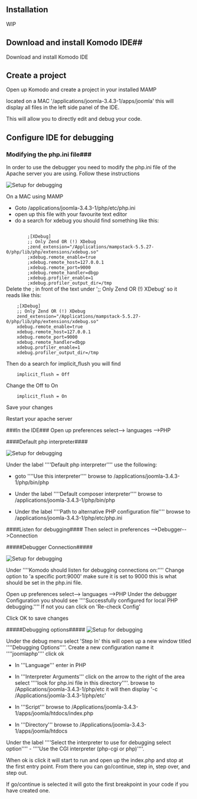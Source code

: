 ## Installation ##
WIP

## Download and install Komodo IDE##

Download and install Komodo IDE

## Create a project ##

Open up Komodo and create a project in your installed MAMP

located on a MAC '/applications/joomla-3.4.3-1/apps/joomla' this will display all files in the left side panel of the IDE.

This will allow you to directly edit and debug your code.

## Configure IDE for debugging ##

### Modifying the php.ini file###

In order to use the debugger you need to modify the php.ini file of the Apache server you are using.
Follow these instructions

![Setup for debugging](https://github.com/pacav69/komodo-ext-docs/img/komododebbugingsetup.png)

On a MAC using MAMP
* Goto /applications/joomla-3.4.3-1/php/etc/php.ini
* open up this file with your favourite text editor
* do a search for xdebug you should find something like this:
<code>
        ;[XDebug]
        ;; Only Zend OR (!) XDebug
        ;zend_extension="/Applications/mampstack-5.5.27-0/php/lib/php/extensions/xdebug.so"
        ;xdebug.remote_enable=true
        ;xdebug.remote_host=127.0.0.1
        ;xdebug.remote_port=9000
        ;xdebug.remote_handler=dbgp
        ;xdebug.profiler_enable=1
        ;xdebug.profiler_output_dir=/tmp
</code>
Delete the ; in front of the text under ';; Only Zend OR (!) XDebug' so it reads like this:

        ;[XDebug]
        ;; Only Zend OR (!) XDebug
        zend_extension="/Applications/mampstack-5.5.27-0/php/lib/php/extensions/xdebug.so"
        xdebug.remote_enable=true
        xdebug.remote_host=127.0.0.1
        xdebug.remote_port=9000
        xdebug.remote_handler=dbgp
        xdebug.profiler_enable=1
        xdebug.profiler_output_dir=/tmp


Then do a search for implicit_flush you will find

        implicit_flush = Off


Change the Off to On

        implicit_flush = On

Save your changes

Restart your apache server

###In the IDE###
Open up preferences select--> languages -->PHP

####Default php interpreter####

![Setup for debugging](https://github.com/pacav69/komodo-ext-docs/img/komododebbugingsetup.png)

Under the label ''''Default php interpreter'''' use the following:
* goto ''''Use this interpreter'''' browse to
 /applications/joomla-3.4.3-1/php/bin/php

* Under the label ''''Default composer interpreter'''' browse to
 /applications/joomla-3.4.3-1/php/bin/php 

* Under the label ''''Path to alternative PHP configuration file'''' browse to
 /applications/joomla-3.4.3-1/php/etc/php.ini

####Listen for debugging####
Then select in preferences -->Debugger-->Connection

#####Debugger Connection#####

![Setup for debugging](https://github.com/pacav69/komodo-ext-docs/img/Komododebuggingconnection.png|)

Under ''''Komodo should listen for debugging connections on:'''' 
Change option to 'a specific port:9000'
make sure it is set to 9000 this is what should be set in the php.ini file.

Open up preferences select--> languages -->PHP
Under the debugger Configuration you should see ''''Successfully configured for local PHP debugging.'''' If not you can click on 'Re-check Config'

Click OK to save changes

#####Debugging options#####
![Setup for debugging](https://github.com/pacav69/komodo-ext-docs/img/KomodoDebuggingoptions.png|)

Under the debug menu select 'Step In' this will open up a new window titled ''''Debugging Options''''.
Create a new configuration name it ''''joomlaphp'''' click ok

* In '''Language''' enter in PHP

* In '''Interpreter Arguments''' click on the arrow to the right of the area 
select ''''look for php.ini file in this directory''''.
browse to /Applications/joomla-3.4.3-1/php/etc
it will then display '-c /Applications/joomla-3.4.3-1/php/etc'

* In '''Script''' browse to 
/Applications/joomla-3.4.3-1/apps/joomla/htdocs/index.php

* In '''Directory''' browse to 
/Applications/joomla-3.4.3-1/apps/joomla/htdocs

Under the label ''''Select the interpreter to use for debugging select option'''' - ''''Use the CGI interpreter (php-cgi or php)''''.

When ok is click it will start to run and open up the index.php and stop at the first entry point.
From there you can go/continue, step in, step over, and step out.

If go/continue is selected it will goto the first breakpoint in your code if you have created one.

